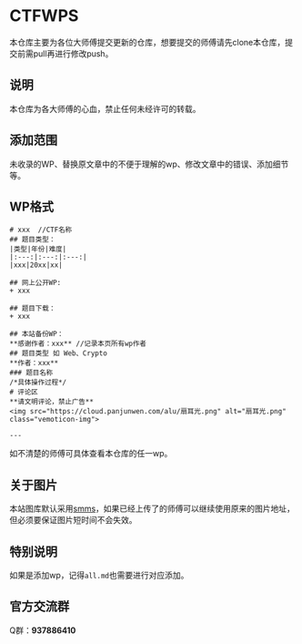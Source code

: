 # CTFWPS
本仓库主要为各位大师傅提交更新的仓库，想要提交的师傅请先clone本仓库，提交前需pull再进行修改push。  
## 说明
本仓库为各大师傅的心血，禁止任何未经许可的转载。
## 添加范围
未收录的WP、替换原文章中的不便于理解的wp、修改文章中的错误、添加细节等。
## WP格式
```
# xxx  //CTF名称
## 题目类型：
|类型|年份|难度|
|:---:|:---:|:---:|
|xxx|20xx|xx|

## 网上公开WP:
+ xxx

## 题目下载：
+ xxx

## 本站备份WP：
**感谢作者：xxx** //记录本页所有wp作者
## 题目类型 如 Web、Crypto
**作者：xxx**
### 题目名称
/*具体操作过程*/
# 评论区
**请文明评论，禁止广告**
<img src="https://cloud.panjunwen.com/alu/扇耳光.png" alt="扇耳光.png" class="vemoticon-img">  

---

```
如不清楚的师傅可具体查看本仓库的任一wp。
## 关于图片
本站图库默认采用[smms](https://sm.ms/)，如果已经上传了的师傅可以继续使用原来的图片地址，但必须要保证图片短时间不会失效。
## 特别说明
如果是添加wp，记得`all.md`也需要进行对应添加。
## 官方交流群
Q群：**937886410**